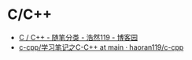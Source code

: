 # C/C++

* [C / C++ - 随笔分类 - 浩然119 - 博客园](https://www.cnblogs.com/pegasus923/category/264369.html)
* [c-cpp/学习笔记之C-C++ at main · haoran119/c-cpp](https://github.com/haoran119/c-cpp/tree/main/%E5%AD%A6%E4%B9%A0%E7%AC%94%E8%AE%B0%E4%B9%8BC-C%2B%2B)
